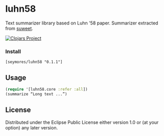# luhn58

Text summarizer library based on Luhn '58 paper.
Summarizer extracted from [suweet](https://github.com/bass3m/suweet).

[![Clojars Project](http://clojars.org/seymores/luhn58/latest-version.svg)](http://clojars.org/seymores/luhn58)


### Install

```
[seymores/luhn58 "0.1.1"]
```

## Usage

```clojure
(require '[luhn58.core :refer :all])
(summarize “Long text ...”)
```

## License

Distributed under the Eclipse Public License either version 1.0 or (at
your option) any later version.
